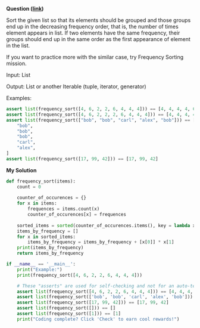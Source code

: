 **Question ([link](https://py.checkio.org/en/mission/sort-array-by-element-frequency/))**


Sort the given list so that its elements should be grouped and those groups end up in the decreasing frequency order, that is, the number of times element appears in list. If two elements have the same frequency, their groups should end up in the same order as the first appearance of element in the list.

If you want to practice more with the similar case, try Frequency Sorting mission.

Input: List

Output: List or another Iterable (tuple, iterator, generator)

Examples:

```python
assert list(frequency_sort([4, 6, 2, 2, 6, 4, 4, 4])) == [4, 4, 4, 4, 6, 6, 2, 2]
assert list(frequency_sort([4, 6, 2, 2, 2, 6, 4, 4, 4])) == [4, 4, 4, 4, 2, 2, 2, 6, 6]
assert list(frequency_sort(["bob", "bob", "carl", "alex", "bob"])) == [
    "bob",
    "bob",
    "bob",
    "carl",
    "alex",
]
assert list(frequency_sort([17, 99, 42])) == [17, 99, 42]
```

**My Solution**

```python
def frequency_sort(items):
    count = 0 
    
    counter_of_occurences = {} 
    for x in items: 
        frequences = items.count(x) 
        counter_of_occurences[x] = frequences
    
    sorted_items = sorted(counter_of_occurences.items(), key = lambda x:x[1], reverse = True)
    items_by_frequency = [] 
    for x in sorted_items:
        items_by_frequency = items_by_frequency + [x[0]] * x[1]
    print(items_by_frequency)   
    return items_by_frequency

if __name__ == '__main__':
    print("Example:")
    print(frequency_sort([4, 6, 2, 2, 6, 4, 4, 4]))

    # These "asserts" are used for self-checking and not for an auto-testing
    assert list(frequency_sort([4, 6, 2, 2, 6, 4, 4, 4])) == [4, 4, 4, 4, 6, 6, 2, 2]
    assert list(frequency_sort(['bob', 'bob', 'carl', 'alex', 'bob'])) == ['bob', 'bob', 'bob', 'carl', 'alex']
    assert list(frequency_sort([17, 99, 42])) == [17, 99, 42]
    assert list(frequency_sort([])) == []
    assert list(frequency_sort([1])) == [1]
    print("Coding complete? Click 'Check' to earn cool rewards!")
